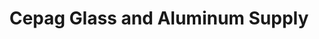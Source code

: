 ---
title: "Cepag Glass and Aluminum Supply"
url: /dasmarinas/cepag-glass-and-aluminum-supply/
shop: hardware
---